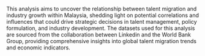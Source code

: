 This analysis aims to uncover the relationship between talent
migration and industry growth within Malaysia, shedding light on potential
correlations and influences that could drive strategic decisions in
talent management, policy formulation, and industry development.
The datasets used for this analysis are sourced from the
collaboration between Linkedin and the World Bank Group, providing
comprehensive insights into global talent migration trends and
economic indicators.
